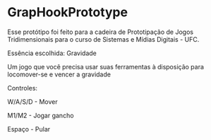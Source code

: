 # GrapHookPrototype

Esse protótipo foi feito para a cadeira de Prototipação de Jogos Tridimensionais para o curso de Sistemas e Mídias Digitais - UFC.

Essência escolhida: Gravidade 

Um jogo que você precisa usar suas ferramentas à disposição para locomover-se e vencer a gravidade



Controles:

W/A/S/D - Mover

M1/M2 - Jogar gancho

Espaço - Pular
